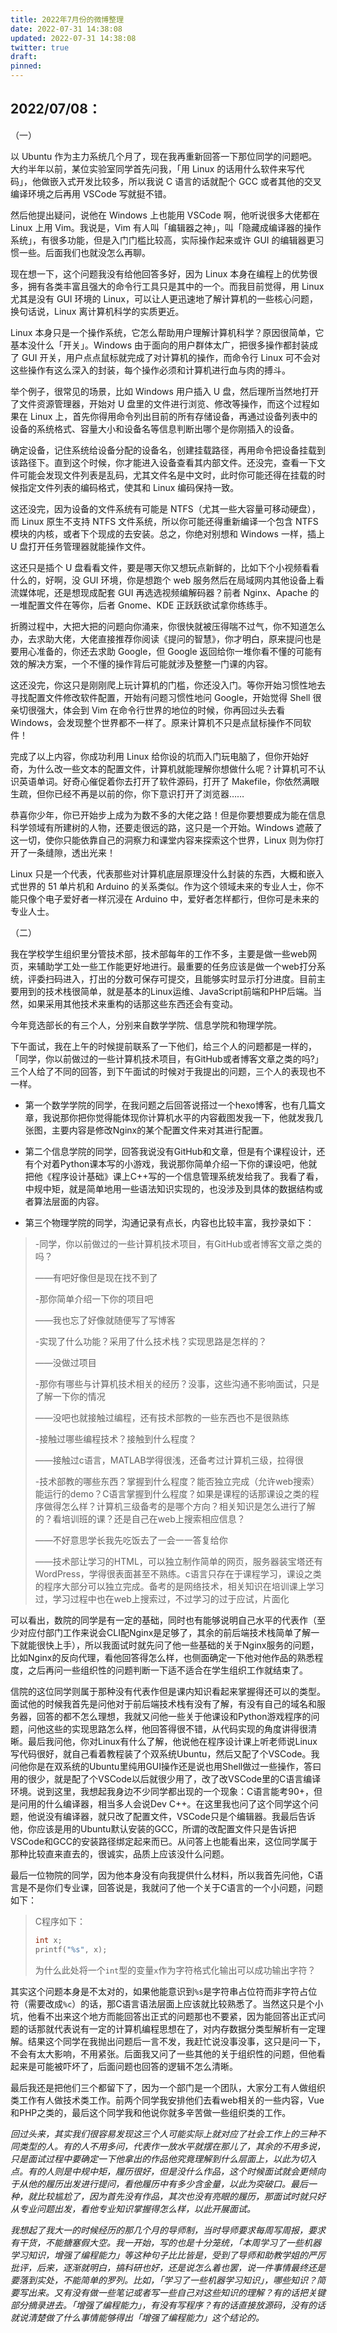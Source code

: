 ```yaml
---
title: 2022年7月份的微博整理
date: 2022-07-31 14:38:08
updated: 2022-07-31 14:38:08
twitter: true
draft:
pinned:
---
```


## 2022/07/08：

（一）

以 Ubuntu 作为主力系统几个月了，现在我再重新回答一下那位同学的问题吧。大约半年以前，某位实验室同学首先问我，「用 Linux 的话用什么软件来写代码」，他做嵌入式开发比较多，所以我说 C 语言的话就配个 GCC 或者其他的交叉编译环境之后再用 VSCode 写就挺不错。

然后他提出疑问，说他在 Windows 上也能用 VSCode 啊，他听说很多大佬都在 Linux 上用 Vim。我说是，Vim 有人叫「编辑器之神」，叫「隐藏成编译器的操作系统」，有很多功能，但是入门门槛比较高，实际操作起来或许 GUI 的编辑器更习惯一些。后面我们也就没怎么再聊。

现在想一下，这个问题我没有给他回答多好，因为 Linux 本身在编程上的优势很多，拥有各类丰富且强大的命令行工具只是其中的一个。而我目前觉得，用 Linux 尤其是没有 GUI 环境的 Linux，可以让人更迅速地了解计算机的一些核心问题，换句话说，Linux 离计算机科学的实质更近。

Linux 本身只是一个操作系统，它怎么帮助用户理解计算机科学？原因很简单，它基本没什么「开关」。Windows 由于面向的用户群体太广，把很多操作都封装成了 GUI 开关，用户点点鼠标就完成了对计算机的操作，而命令行 Linux 可不会对这些操作有这么深入的封装，每个操作必须和计算机进行血与肉的搏斗。

举个例子，很常见的场景，比如 Windows 用户插入 U 盘，然后理所当然地打开了文件资源管理器，开始对 U 盘里的文件进行浏览、修改等操作，而这个过程如果在 Linux 上，首先你得用命令列出目前的所有存储设备，再通过设备列表中的设备的系统格式、容量大小和设备名等信息判断出哪个是你刚插入的设备。

确定设备，记住系统给设备分配的设备名，创建挂载路径，再用命令把设备挂载到该路径下。直到这个时候，你才能进入设备查看其内部文件。还没完，查看一下文件可能会发现文件列表是乱码，尤其文件名是中文时，此时你可能还得在挂载的时候指定文件列表的编码格式，使其和 Linux 编码保持一致。

这还没完，因为设备的文件系统有可能是 NTFS（尤其一些大容量可移动硬盘），而 Linux 原生不支持 NTFS 文件系统，所以你可能还得重新编译一个包含 NTFS 模块的内核，或者下个现成的去安装。总之，你绝对别想和 Windows 一样，插上 U 盘打开任务管理器就能操作文件。

这还只是插个 U 盘看看文件，要是哪天你又想玩点新鲜的，比如下个小视频看看什么的，好啊，没 GUI 环境，你是想跑个 web 服务然后在局域网内其他设备上看流媒体呢，还是想现成配套 GUI 再选选视频编解码器？前者 Nginx、Apache 的一堆配置文件在等你，后者 Gnome、KDE 正跃跃欲试拿你练练手。

折腾过程中，大把大把的问题向你涌来，你很快就被压得喘不过气，你不知道怎么办，去求助大佬，大佬直接推荐你阅读《提问的智慧》，你才明白，原来提问也是要用心准备的，你还去求助 Google，但 Google 返回给你一堆你看不懂的可能有效的解决方案，一个不懂的操作背后可能就涉及整整一门课的内容。

这还没完，你这只是刚刚爬上玩计算机的门槛，你还没入门。等你开始习惯性地去寻找配置文件修改软件配置，开始有问题习惯性地问 Google，开始觉得 Shell 很亲切很强大，体会到 Vim 在命令行世界的地位的时候，你再回过头去看 Windows，会发现整个世界都不一样了。原来计算机不只是点鼠标操作不同软件！

完成了以上内容，你成功利用 Linux 给你设的坑而入门玩电脑了，但你开始好奇，为什么改一些文本的配置文件，计算机就能理解你想做什么呢？计算机可不认识英语单词。好奇心催促着你去打开了软件源码，打开了 Makefile，你依然满眼生疏，但你已经不再是以前的你，你下意识打开了浏览器……

恭喜你少年，你已开始步上成为为数不多的大佬之路！但是你要想要成为能在信息科学领域有所建树的人物，还要走很远的路，这只是一个开始。Windows 遮蔽了这一切，使你只能依靠自己的洞察力和课堂内容来探索这个世界，Linux 则为你打开了一条缝隙，透出光来！

Linux 只是一个代表，代表那些对计算机底层原理没什么封装的东西，大概和嵌入式世界的 51 单片机和 Arduino 的关系类似。作为这个领域未来的专业人士，你不能只像个电子爱好者一样沉浸在 Arduino 中，爱好者怎样都行，但你可是未来的专业人士。

（二）

我在学校学生组织里分管技术部，技术部每年的工作不多，主要是做一些web网页，来辅助学工处一些工作能更好地进行。最重要的任务应该是做一个web打分系统，评委扫码进入，打出的分数可保存可提交，且能够实时显示打分进度。目前主要用到的技术栈很简单，就是基本的Linux运维、JavaScript前端和PHP后端。当然，如果采用其他技术来重构的话那这些东西还会有变动。

今年竞选部长的有三个人，分别来自数学学院、信息学院和物理学院。

下午面试，我在上午的时候提前联系了一下他们，给三个人的问题都是一样的，「同学，你以前做过的一些计算机技术项目，有GitHub或者博客文章之类的吗?」三个人给了不同的回答，到下午面试的时候对于我提出的问题，三个人的表现也不一样。

* 第一个数学学院的同学，在我问题之后回答说搭过一个hexo博客，也有几篇文章，我说那你把你觉得能体现你计算机水平的内容截图发我一下，他就发我几张图，主要内容是修改Nginx的某个配置文件来对其进行配置。

* 第二个信息学院的同学，回答我说没有GitHub和文章，但是有个课程设计，还有个对着Python课本写的小游戏，我说那你简单介绍一下你的课设吧，他就把他《程序设计基础》课上C++写的一个信息管理系统发给我了。我看了看，中规中矩，就是简单地用一些语法知识实现的，也没涉及到具体的数据结构或者算法层面的内容。

* 第三个物理学院的同学，沟通记录有点长，内容也比较丰富，我抄录如下：

> -同学，你以前做过的一些计算机技术项目，有GitHub或者博客文章之类的吗？
>
> ——有吧好像但是现在找不到了
>
> -那你简单介绍一下你的项目吧
>
> ——我也忘了好像就随便写了写博客
>
> -实现了什么功能？采用了什么技术栈？实现思路是怎样的？
>
> ——没做过项目
>
> -那你有哪些与计算机技术相关的经历？没事，这些沟通不影响面试，只是了解一下你的情况
>
> ——没吧也就接触过编程，还有技术部教的一些东西也不是很熟练
>
> -接触过哪些编程技术？接触到什么程度？
>
> ——接触过c语言，MATLAB学得很浅，还备考过计算机三级，拉得很
>
> -技术部教的哪些东西？掌握到什么程度？能否独立完成（允许web搜索）能运行的demo？C语言掌握到什么程度？如果是课程的话那课设之类的程序做得怎么样？计算机三级备考的是哪个方向？相关知识是怎么进行了解的？看培训班的课？还是自己在web上搜索相应信息？
>
> ——不好意思学长我先吃饭去了一会一一答复给你
>
> ——技术部让学习的HTML，可以独立制作简单的网页，服务器装宝塔还有WordPress，学得很表面甚至不熟练。c语言只存在于课程学习，课设之类的程序大部分可以独立完成。备考的是网络技术，相关知识在培训课上学习过，学习过程中也在web上搜索过，不过学习的过于应试，片面化

可以看出，数院的同学是有一定的基础，同时也有能够说明自己水平的代表作（至少对应付部门工作来说会CLI配Nginx是足够了，其余的前后端技术栈简单了解一下就能很快上手），所以我面试时就先问了他一些基础的关于Nginx服务的问题，比如Nginx的反向代理，看他回答得怎么样，也侧面确定一下他对他作品的熟悉程度，之后再问一些组织性的问题判断一下适不适合在学生组织工作就结束了。

信院的这位同学则属于那种没有代表作但是课内知识看起来掌握得还可以的类型。面试他的时候我首先是问他对于前后端技术栈有没有了解，有没有自己的域名和服务器，回答的都不怎么理想，我就又问他一些关于他课设和Python游戏程序的问题，问他这些的实现思路怎么样，他回答得很不错，从代码实现的角度讲得很清晰。最后我问他，你对Linux有什么了解，他说他在程序设计课上听老师说Linux写代码很好，就自己看着教程装了个双系统Ubuntu，然后又配了个VSCode。我问他你是在双系统的Ubuntu里纯用GUI操作还是说也用Shell做过一些操作，答曰用的很少，就是配了个VSCode以后就很少用了，改了改VSCode里的C语言编译环境。说到这里，我想起我身边不少同学都出现的一个现象：C语言能考90+，但是问用的什么编译器，相当多人会说Dev C++。在这里我也问了这个同学这个问题，他说没有编译器，就只改了配置文件，VSCode只是个编辑器。我最后告诉他，你应该是用的Ubuntu默认安装的GCC，所谓的改配置文件只是告诉把VSCode和GCC的安装路径绑定起来而已。从问答上也能看出来，这位同学属于那种比较直来直去的，很诚实，品质上应该没什么问题。

最后一位物院的同学，因为他本身没有向我提供什么材料，所以我首先问他，C语言是不是你们专业课，回答说是，我就问了他一个关于C语言的一个小问题，问题如下：

> C程序如下：
>
> ```C
> int x;
> printf("%s", x);
> ```
>
> 为什么此处将一个`int`型的变量`x`作为字符格式化输出可以成功输出字符？

其实这个问题本身是不太对的，如果他能意识到`%s`是字符串占位符而非字符占位符（需要改成`%c`）的话，那C语言语法层面上应该就比较熟悉了。当然这只是个小坑，他看不出来这个地方而能回答出正式的问题那也不要紧，因为能回答出正式问题的话那就代表说有一定的计算机编程思想在了，对内存数据分类型解析有一定理解。结果这个同学在我抛出问题后一言不发，我赶忙说没事没事，这只是问一下，不会有太大影响，不用紧张。后面我又问了一些其他的关于组织性的问题，但他看起来是可能被吓坏了，后面问题也回答的逻辑不怎么清晰。

最后我还是把他们三个都留下了，因为一个部门是一个团队，大家分工有人做组织类工作有人做技术类工作。前两个同学我安排他们去看web相关的一些内容，Vue和PHP之类的，最后这个同学我和他说你就多辛苦做一些组织类的工作。

_回过头来，其实我们很容易发现这三个人可能实际上就对应了社会工作上的三种不同类型的人。有的人不用多问，代表作一放水平就摆在那儿了，其余的不用多说，只是面试过程中要确定一下他拿出的作品他究竟理解到什么层面上，以此为切入点。有的人则是中规中矩，履历很好，但是没什么作品，这个时候面试就会更倾向于从他的履历出发进行提问，看他履历中有多少含金量，以此为突破口。最后一种，就比较尴尬了，因为首先没有作品，其次也没有亮眼的履历，那面试时就只好从专业问题出发，看他专业知识掌握得怎么样，以此开展面试。_

_我想起了我大一的时候经历的那几个月的导师制，当时导师要求每周写周报，要求有干货，不能搪塞假大空。我一开始，写的也是十分笼统，「本周学习了一些机器学习知识，增强了编程能力」等这种句子比比皆是，受到了导师和助教学姐的严厉批评，后来，逐渐就明白，搞科研也好，还是说怎么着也罢，说一件事情最终还是要落到实处，不能简单的罗列。比如，「学习了一些机器学习知识」，哪些知识？简要写出来。又有没有做一些笔记或者写一些自己对这些知识的理解？有的话把关键部分摘录进去。「增强了编程能力」，有没有写程序？有的话直接放源码，没有的话就说清楚做了什么事情能够得出「增强了编程能力」这个结论的。_
